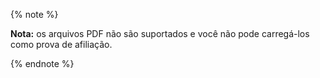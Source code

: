 {% note %}

**Nota:** os arquivos PDF não são suportados e você não pode carregá-los como prova de afiliação.

{% endnote %}
